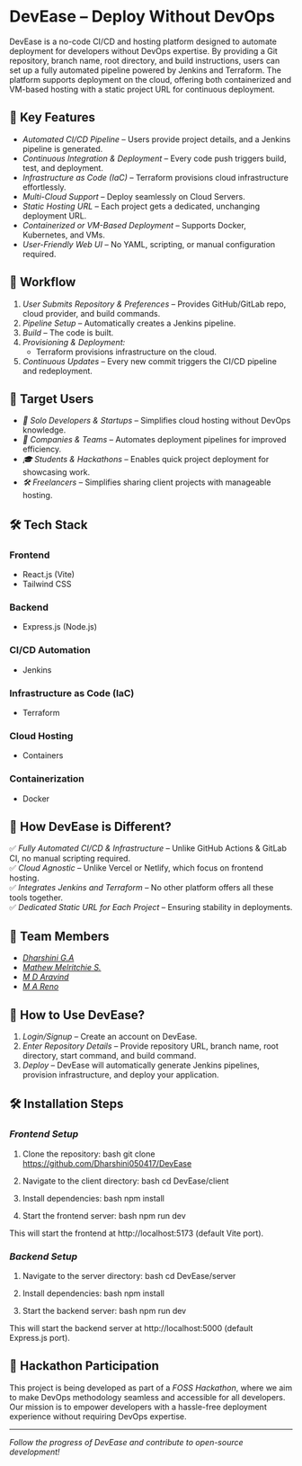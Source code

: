 # DevEase – Deploy Without DevOps

DevEase is a no-code CI/CD and hosting platform designed to automate deployment for developers without DevOps expertise. By providing a Git repository, branch name, root directory, and build instructions, users can set up a fully automated pipeline powered by Jenkins and Terraform. The platform supports deployment on the cloud, offering both containerized and VM-based hosting with a static project URL for continuous deployment.

## 🚀 Key Features

- *Automated CI/CD Pipeline* – Users provide project details, and a Jenkins pipeline is generated.
- *Continuous Integration & Deployment* – Every code push triggers build, test, and deployment.
- *Infrastructure as Code (IaC)* – Terraform provisions cloud infrastructure effortlessly.
- *Multi-Cloud Support* – Deploy seamlessly on Cloud Servers.
- *Static Hosting URL* – Each project gets a dedicated, unchanging deployment URL.
- *Containerized or VM-Based Deployment* – Supports Docker, Kubernetes, and VMs.
- *User-Friendly Web UI* – No YAML, scripting, or manual configuration required.

## 📌 Workflow

1. *User Submits Repository & Preferences* – Provides GitHub/GitLab repo, cloud provider, and build commands.
2. *Pipeline Setup* – Automatically creates a Jenkins pipeline.
3. *Build* – The code is built.
4. *Provisioning & Deployment:*
    - Terraform provisions infrastructure on the cloud.
5. *Continuous Updates* – Every new commit triggers the CI/CD pipeline and redeployment.

## 🎯 Target Users

- *🚀 Solo Developers & Startups* – Simplifies cloud hosting without DevOps knowledge.
- *🏢 Companies & Teams* – Automates deployment pipelines for improved efficiency.
- *🎓 Students & Hackathons* – Enables quick project deployment for showcasing work.
- *🛠️ Freelancers* – Simplifies sharing client projects with manageable hosting.

## 🛠️ Tech Stack

### Frontend
- React.js (Vite)
- Tailwind CSS

### Backend
- Express.js (Node.js)

### CI/CD Automation
- Jenkins

### Infrastructure as Code (IaC)
- Terraform

### Cloud Hosting
- Containers

### Containerization
- Docker

## 🔑 How DevEase is Different?

✅ *Fully Automated CI/CD & Infrastructure* – Unlike GitHub Actions & GitLab CI, no manual scripting required.  
✅ *Cloud Agnostic* – Unlike Vercel or Netlify, which focus on frontend hosting.  
✅ *Integrates Jenkins and Terraform* – No other platform offers all these tools together.  
✅ *Dedicated Static URL for Each Project* – Ensuring stability in deployments.

## 👥 Team Members

- [*Dharshini G.A*](https://github.com/Dharshini050417)
- [*Mathew Melritchie S.*](https://github.com/matthew010505)
- [*M D Aravind*](https://github.com/mdaravind123)
- [*M A Reno*](https://github.com/reno4705)

## 🎯 How to Use DevEase?

1. *Login/Signup* – Create an account on DevEase.
2. *Enter Repository Details* – Provide repository URL, branch name, root directory, start command, and build command.
3. *Deploy* – DevEase will automatically generate Jenkins pipelines, provision infrastructure, and deploy your application.

## 🛠 Installation Steps

### *Frontend Setup*

1. Clone the repository:
   bash
   git clone https://github.com/Dharshini050417/DevEase
   
2. Navigate to the client directory:
   bash
   cd DevEase/client
   
3. Install dependencies:
   bash
   npm install
   
4. Start the frontend server:
   bash
   npm run dev
   

This will start the frontend at http://localhost:5173 (default Vite port).

### *Backend Setup*

1. Navigate to the server directory:
   bash
   cd DevEase/server
   
2. Install dependencies:
   bash
   npm install
   
3. Start the backend server:
   bash
   npm run dev
   

This will start the backend server at http://localhost:5000 (default Express.js port).

## 📢 Hackathon Participation

This project is being developed as part of a *FOSS Hackathon*, where we aim to make DevOps methodology seamless and accessible for all developers. Our mission is to empower developers with a hassle-free deployment experience without requiring DevOps expertise.

---

*Follow the progress of DevEase and contribute to open-source development!*